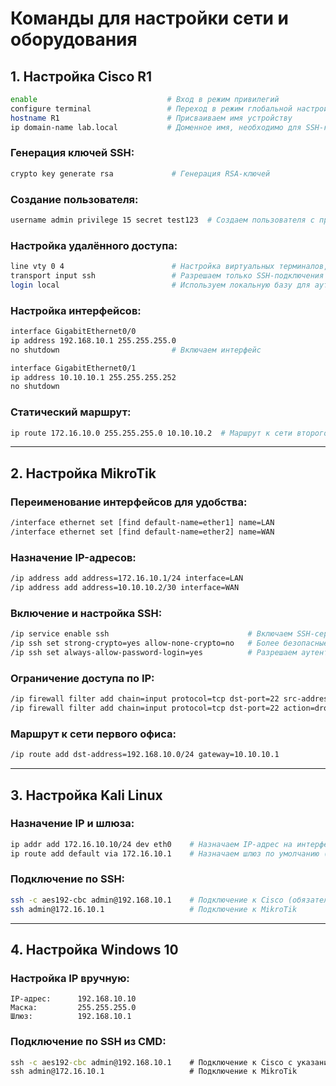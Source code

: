 # Команды для настройки сети и оборудования

## 1. Настройка Cisco R1

```bash
enable                             # Вход в режим привилегий
configure terminal                 # Переход в режим глобальной настройки
hostname R1                        # Присваиваем имя устройству
ip domain-name lab.local           # Доменное имя, необходимо для SSH-ключей
```

### Генерация ключей SSH:

```bash
crypto key generate rsa             # Генерация RSA-ключей
```

### Создание пользователя:

```bash
username admin privilege 15 secret test123  # Создаем пользователя с правами администратора
```

### Настройка удалённого доступа:

```bash
line vty 0 4                        # Настройка виртуальных терминалов, до 5 подключений
transport input ssh                 # Разрешаем только SSH-подключения
login local                         # Используем локальную базу для аутентификации
```

### Настройка интерфейсов:

```bash
interface GigabitEthernet0/0
ip address 192.168.10.1 255.255.255.0
no shutdown                         # Включаем интерфейс

interface GigabitEthernet0/1
ip address 10.10.10.1 255.255.255.252
no shutdown
```

### Статический маршрут:

```bash
ip route 172.16.10.0 255.255.255.0 10.10.10.2  # Маршрут к сети второго офиса через MikroTik
```

---

## 2. Настройка MikroTik

### Переименование интерфейсов для удобства:

```bash
/interface ethernet set [find default-name=ether1] name=LAN
/interface ethernet set [find default-name=ether2] name=WAN
```

### Назначение IP-адресов:

```bash
/ip address add address=172.16.10.1/24 interface=LAN
/ip address add address=10.10.10.2/30 interface=WAN
```

### Включение и настройка SSH:

```bash
/ip service enable ssh                               # Включаем SSH-сервис
/ip ssh set strong-crypto=yes allow-none-crypto=no   # Более безопасные шифры, запрещаем слабые
/ip ssh set always-allow-password-login=yes          # Разрешаем аутентификацию по паролю
```

### Ограничение доступа по IP:

```bash
/ip firewall filter add chain=input protocol=tcp dst-port=22 src-address=172.16.10.10 action=accept  # Разрешаем SSH только с Kali
/ip firewall filter add chain=input protocol=tcp dst-port=22 action=drop                              # Остальные блокируем
```

### Маршрут к сети первого офиса:

```bash
/ip route add dst-address=192.168.10.0/24 gateway=10.10.10.1
```

---

## 3. Настройка Kali Linux

### Назначение IP и шлюза:

```bash
ip addr add 172.16.10.10/24 dev eth0    # Назначаем IP-адрес на интерфейс eth0
ip route add default via 172.16.10.1    # Назначаем шлюз по умолчанию (адрес MikroTik)
```

### Подключение по SSH:

```bash
ssh -c aes192-cbc admin@192.168.10.1    # Подключение к Cisco (обязательно указывать шифр)
ssh admin@172.16.10.1                   # Подключение к MikroTik
```

---

## 4. Настройка Windows 10

### Настройка IP вручную:

```
IP-адрес:      192.168.10.10
Маска:         255.255.255.0
Шлюз:          192.168.10.1
```


### Подключение по SSH из CMD:

```cmd
ssh -c aes192-cbc admin@192.168.10.1    # Подключение к Cisco с указанием шифра
ssh admin@172.16.10.1                   # Подключение к MikroTik
```
